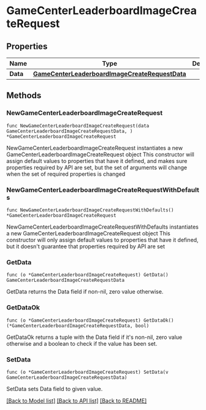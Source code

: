 # GameCenterLeaderboardImageCreateRequest

## Properties

Name | Type | Description | Notes
------------ | ------------- | ------------- | -------------
**Data** | [**GameCenterLeaderboardImageCreateRequestData**](GameCenterLeaderboardImageCreateRequestData.md) |  | 

## Methods

### NewGameCenterLeaderboardImageCreateRequest

`func NewGameCenterLeaderboardImageCreateRequest(data GameCenterLeaderboardImageCreateRequestData, ) *GameCenterLeaderboardImageCreateRequest`

NewGameCenterLeaderboardImageCreateRequest instantiates a new GameCenterLeaderboardImageCreateRequest object
This constructor will assign default values to properties that have it defined,
and makes sure properties required by API are set, but the set of arguments
will change when the set of required properties is changed

### NewGameCenterLeaderboardImageCreateRequestWithDefaults

`func NewGameCenterLeaderboardImageCreateRequestWithDefaults() *GameCenterLeaderboardImageCreateRequest`

NewGameCenterLeaderboardImageCreateRequestWithDefaults instantiates a new GameCenterLeaderboardImageCreateRequest object
This constructor will only assign default values to properties that have it defined,
but it doesn't guarantee that properties required by API are set

### GetData

`func (o *GameCenterLeaderboardImageCreateRequest) GetData() GameCenterLeaderboardImageCreateRequestData`

GetData returns the Data field if non-nil, zero value otherwise.

### GetDataOk

`func (o *GameCenterLeaderboardImageCreateRequest) GetDataOk() (*GameCenterLeaderboardImageCreateRequestData, bool)`

GetDataOk returns a tuple with the Data field if it's non-nil, zero value otherwise
and a boolean to check if the value has been set.

### SetData

`func (o *GameCenterLeaderboardImageCreateRequest) SetData(v GameCenterLeaderboardImageCreateRequestData)`

SetData sets Data field to given value.



[[Back to Model list]](../README.md#documentation-for-models) [[Back to API list]](../README.md#documentation-for-api-endpoints) [[Back to README]](../README.md)


